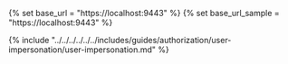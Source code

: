{% set base_url = "https://localhost:9443" %}
{% set base_url_sample = "https://localhost:9443" %}

{% include "../../../../../../includes/guides/authorization/user-impersonation/user-impersonation.md" %}
